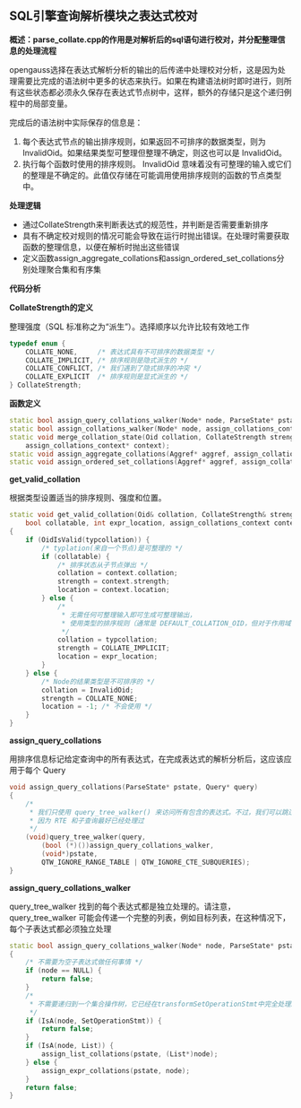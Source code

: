 ## SQL引擎查询解析模块之表达式校对

**概述：parse_collate.cpp的作用是对解析后的sql语句进行校对，并分配整理信息的处理流程**

opengauss选择在表达式解析分析的输出的后传递中处理校对分析，这是因为处理需要比完成的语法树中更多的状态来执行。如果在构建语法树时即时进行，则所有这些状态都必须永久保存在表达式节点树中，这样，额外的存储只是这个递归例程中的局部变量。

完成后的语法树中实际保存的信息是： 

1. 每个表达式节点的输出排序规则，如果返回不可排序的数据类型，则为 InvalidOid。如果结果类型可整理但整理不确定，则这也可以是 InvalidOid。 
2. 执行每个函数时使用的排序规则。 InvalidOid 意味着没有可整理的输入或它们的整理是不确定的。此值仅存储在可能调用使用排序规则的函数的节点类型中。

**处理逻辑**

- 通过CollateStrength来判断表达式的规范性，并判断是否需要重新排序
- 具有不确定校对规则的情况可能会导致在运行时抛出错误。在处理时需要获取函数的整理信息，以便在解析时抛出这些错误
- 定义函数assign_aggregate_collations和assign_ordered_set_collations分别处理聚合集和有序集

**代码分析**

**CollateStrength的定义**

整理强度（SQL 标准称之为“派生”）。选择顺序以允许比较有效地工作

```c++
typedef enum {
    COLLATE_NONE,     /* 表达式具有不可排序的数据类型 */
    COLLATE_IMPLICIT, /* 排序规则是隐式派生的 */
    COLLATE_CONFLICT, /* 我们遇到了隐式排序的冲突 */
    COLLATE_EXPLICIT  /* 排序规则是显式派生的 */
} CollateStrength;
```

**函数定义**

```c++
static bool assign_query_collations_walker(Node* node, ParseState* pstate);
static bool assign_collations_walker(Node* node, assign_collations_context* context);
static void merge_collation_state(Oid collation, CollateStrength strength, int location, Oid collation2, int location2,
    assign_collations_context* context);
static void assign_aggregate_collations(Aggref* aggref, assign_collations_context* loccontext);
static void assign_ordered_set_collations(Aggref* aggref, assign_collations_context* loccontext);

```

**get_valid_collation**

根据类型设置适当的排序规则、强度和位置。

```c++
static void get_valid_collation(Oid& collation, CollateStrength& strength, int& location, Oid typcollation,
    bool collatable, int expr_location, assign_collations_context context)
{
    if (OidIsValid(typcollation)) {
        /* typlation(来自一个节点)是可整理的 */
        if (collatable) {
            /* 排序状态从子节点弹出 */
            collation = context.collation;
            strength = context.strength;
            location = context.location;
        } else {
            /*
             * 无需任何可整理输入即可生成可整理输出，
             * 使用类型的排序规则（通常是 DEFAULT_COLLATION_OID，但对于作用域可能不同）。
             */
            collation = typcollation;
            strength = COLLATE_IMPLICIT;
            location = expr_location;
        }
    } else {
        /* Node的结果类型是不可排序的 */
        collation = InvalidOid;
        strength = COLLATE_NONE;
        location = -1; /* 不会使用 */
    }
}
```

**assign_query_collations**

用排序信息标记给定查询中的所有表达式，在完成表达式的解析分析后，这应该应用于每个 Query

```c++
void assign_query_collations(ParseState* pstate, Query* query)
{
    /*
     * 我们只使用 query_tree_walker() 来访问所有包含的表达式。不过，我们可以跳过范围表和 CTE 子查询，
     * 因为 RTE 和子查询最好已经处理过
     */
    (void)query_tree_walker(query,
        (bool (*)())assign_query_collations_walker,
        (void*)pstate,
        QTW_IGNORE_RANGE_TABLE | QTW_IGNORE_CTE_SUBQUERIES);
}
```

**assign_query_collations_walker**

query_tree_walker 找到的每个表达式都是独立处理的。请注意，query_tree_walker 可能会传递一个完整的列表，例如目标列表，在这种情况下，每个子表达式都必须独立处理

```c++
static bool assign_query_collations_walker(Node* node, ParseState* pstate)
{
    /* 不需要为空子表达式做任何事情 */
    if (node == NULL) {
        return false;
    }
    /*
     * 不需要递归到一个集合操作树，它已经在transformSetOperationStmt中完全处理。
     */
    if (IsA(node, SetOperationStmt)) {
        return false;
    }
    if (IsA(node, List)) {
        assign_list_collations(pstate, (List*)node);
    } else {
        assign_expr_collations(pstate, node);
    }
    return false;
}
```
